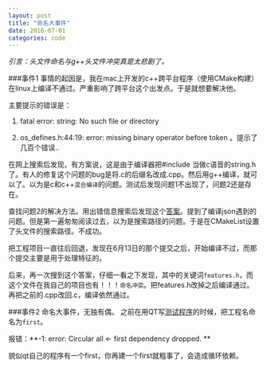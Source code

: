 ```yaml
---
layout: post
title: "命名大事件"
date: 2016-07-01
categories: code
---
```

*引言：头文件命名与g++头文件冲突真是太悲剧了。*

###事件1
事情的起因是，我在mac上开发的c++跨平台程序（使用CMake构建）在linux上编译不通过。严重影响了跨平台这个出发点。于是就想要解决他。

主要提示的错误是：

1. fatal error: string: No such file or directory  

2. os_defines.h:44:19: error: missing binary operator before token 。提示了几百个错误..

在网上搜索后发现，有方案说，这是由于编译器把#include<string> 当做c语音的string.h了。有人的修复这个问题的bug是将.c的后缀名改成.cpp。然后用g++编译，就可以了。以为是c和c++`混合编译`的问题。测试后发现问题1不出现了，问题2还是存在。

查找问题2的解决方法。用出错信息搜索后发现这个[答案](http://stackoverflow.com/questions/21138340/mismatched-c-header-versions)。提到了编译json遇到的问题。但是第一遍匆匆阅读过去，以为是搜索路径的问题。于是在CMakeList设置了头文件的搜索路径。不成功。

把工程项目一直往后回退，发现在6月13日的那个提交之后，开始编译不过，而那个提交主要是用于处理特征的。

后来，再一次搜到这个答案，仔细一看之下发现，其中的关键词`features.h`，而这个文件在我自己的项目也有！！！`命名冲突`。把features.h改掉之后编译通过。再把之前的.cpp改回.c，编译依然通过。

###事件2
命名大事件，无独有偶。 之前在用QT写[测试程序](http://blog.csdn.net/vsooda/article/details/9329969)的时候，把工程名命名为`first`。 

报错：**-1: error: Circular all <- first dependency dropped. **

貌似qt自己的程序有一个first，你再建一个first就粗事了，会造成循环依赖。


